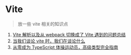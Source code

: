 # Vite

> 放一些 vite 相关的知识点

1. [Vite 解析以及从 webpack 切换成了 Vite 遇到的问题总结](https://mp.weixin.qq.com/s/hGD-xnmy9Pc-UEgN7x25-Q)
2. [当我们谈论 vite 时，我们在谈论什么](https://mp.weixin.qq.com/s/sKwO7MH0_FXMYA_gMXeznQ)
3. [从零成为 TypeScript 体操运动员，高级类型完全指南](https://mp.weixin.qq.com/s/wQhBbnqzXmP8CTsGacIi5w)
